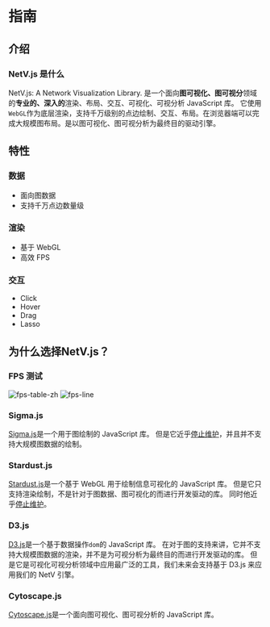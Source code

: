 # 指南

## 介绍

### NetV.js 是什么

NetV.js: A Network Visualization Library.
是一个面向**图可视化、图可视分**领域的**专业的、深入的**渲染、布局、交互、可视化、可视分析 JavaScript 库。
它使用`WebGL`作为底层渲染，支持千万级别的点边绘制、交互、布局。在浏览器端可以完成大规模图布局。是以图可视化、图可视分析为最终目的驱动引擎。

## 特性

### 数据

-   面向图数据
-   支持千万点边数量级

### 渲染

-   基于 WebGL
-   高效 FPS

### 交互

-   Click
-   Hover
-   Drag
-   Lasso

<!-- ### 布局

-   多种图布局支持
-   服务器端计算 -->

<!-- ### 可视化

-   可视化组件

### 可视分析

-   可视分析套件 -->

## 为什么选择NetV.js？

### FPS 测试

<img :src="$withBase('/fps-table.jpg')" alt="fps-table-zh">
<img :src="$withBase('/fps-line.jpg')" alt="fps-line">

### Sigma.js

[Sigma.js](http://sigmajs.org/)是一个用于图绘制的 JavaScript 库。
但是它近乎[停止维护](https://github.com/jacomyal/sigma.js/releases/)，并且并不支持大规模图数据的绘制。

### Stardust.js

[Stardust.js](https://stardustjs.github.io/)是一个基于 WebGL 用于绘制信息可视化的 JavaScript 库。
但是它只支持渲染绘制，不是针对于图数据、图可视化的而进行开发驱动的库。
同时他近乎[停止维护](https://github.com/stardustjs/)。

### D3.js

[D3.js](https://d3js.org/)是一个基于数据操作`dom`的 JavaScript 库。
在对于图的支持来讲，它并不支持大规模图数据的渲染，并不是为可视分析为最终目的而进行开发驱动的库。
但是它是可视化可视分析领域中应用最广泛的工具，我们未来会支持基于 D3.js 来应用我们的 NetV 引擎。

### Cytoscape.js

[Cytoscape.js](https://js.cytoscape.org/)是一个面向图可视化、图可视分析的 JavaScript 库。

